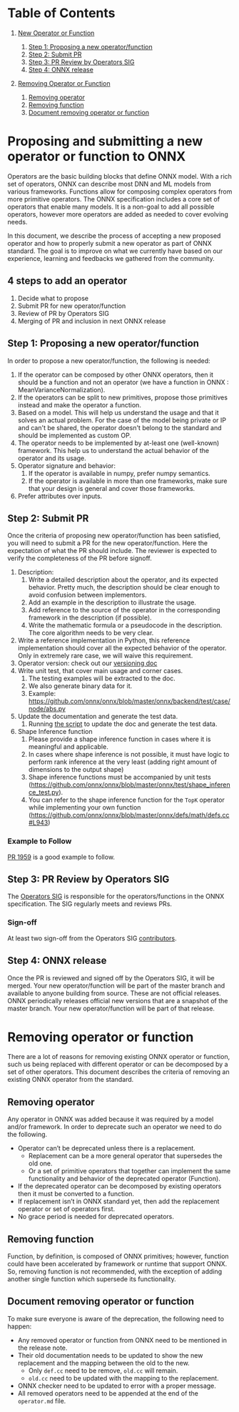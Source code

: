 # Table of Contents
1. [New Operator or Function](#new_operator_or_function)
    1. [Step 1: Proposing a new operator/function](#step1_new_operator_or_function)
    2. [Step 2: Submit PR](#step2_new_operator_or_function)
    3. [Step 3: PR Review by Operators SIG](#step3_new_operator_or_function)
    4. [Step 4: ONNX release](#step4_new_operator_or_function)

2. [Removing Operator or Function](#removing_operator_or_function)
    1. [Removing operator](#removing_operator)
    2. [Removing function](#removing_function)
    3. [Document removing operator or function](#document_removing_operator_or_function)

# Proposing and submitting a new operator or function to ONNX <a name="new_operator_or_function"></a>

Operators are the basic building blocks that define ONNX model. With a rich set of operators, ONNX can describe most DNN and ML models from various frameworks. Functions allow for composing complex operators from more primitive operators. The ONNX specification includes a core set of operators that enable many models. It is a non-goal to add all possible operators, however more operators are added as needed to cover evolving needs.

In this document, we describe the process of accepting a new proposed operator and how to properly submit a new operator as part of ONNX standard. The goal is to improve on what we currently have based on our experience, learning and feedbacks we gathered from the community.

## 4 steps to add an operator <a name="steps_to_add_an_operator"></a>
1. Decide what to propose
2. Submit PR for new operator/function
3. Review of PR by Operators SIG
4. Merging of PR and inclusion in next ONNX release

## Step 1: Proposing a new operator/function <a name="step1_new_operator_or_function"></a>
In order to propose a new operator/function, the following is needed:
1. If the operator can be composed by other ONNX operators, then it should be a function and not an operator (we have a function in ONNX : MeanVarianceNormalization).
2. If the operators can be split to new primitives, propose those primitives instead and make the operator a function.
3. Based on a model. This will help us understand the usage and that it solves an actual problem. For the case of the model being private or IP and can't be shared, the operator doesn't belong to the standard and should be implemented as custom OP.
4. The operator needs to be implemented by at-least one (well-known) framework. This help us to understand the actual behavior of the operator and its usage.
5. Operator signature and behavior:
    1. If the operator is available in numpy, prefer numpy semantics.
    2. If the operator is available in more than one frameworks, make sure that your design is general and cover those frameworks.
6. Prefer attributes over inputs.

## Step 2: Submit PR <a name="step2_new_operator_or_function"></a>
Once the criteria of proposing new operator/function has been satisfied, you will need to submit a PR for the new operator/function. Here the expectation of what the PR should include. The reviewer is expected to verify the completeness of the PR before signoff.
1. Description:
    1. Write a detailed description about the operator, and its expected behavior. Pretty much, the description should be clear enough to avoid confusion between implementors.
    2. Add an example in the description to illustrate the usage.
    3. Add reference to the source of the operator in the corresponding framework in the description (if possible).
    4. Write the mathematic formula or a pseudocode in the description. The core algorithm needs to be very clear.
2. Write a reference implementation in Python, this reference implementation should cover all the expected behavior of the operator. Only in extremely rare case, we will waive this requirement.
3. Operator version: check out our
[versioning doc](https://github.com/fdwr/onnx/blob/master/docs/Versioning.md#operator-versioning)
4. Write unit test, that cover main usage and corner cases. 
    1. The testing examples will be extracted to the doc. 
    2. We also generate binary data for it. 
    3. Example: https://github.com/onnx/onnx/blob/master/onnx/backend/test/case/node/abs.py
5. Update the documentation and generate the test data.
    1. Running [the script](https://github.com/onnx/onnx/blob/master/tools/update_doc.sh)
to update the doc and generate the test data.
6. Shape Inference function 
    1. Please provide a shape inference function in cases where it is meaningful and applicable.
    2. In cases where shape inference is not possible, it must have logic to perform 
rank inference at the very least (adding right amount of dimensions to the output shape)
    3. Shape inference functions must be accompanied by unit tests (https://github.com/onnx/onnx/blob/master/onnx/test/shape_inference_test.py).
    4. You can refer to the shape inference function for the `TopK` operator while implementing your own function (https://github.com/onnx/onnx/blob/master/onnx/defs/math/defs.cc#L943)

### Example to Follow
[PR 1959](https://github.com/onnx/onnx/pull/1959) is a good example to follow.

## Step 3: PR Review by Operators SIG <a name="step3_new_operator_or_function"></a>
The [Operators SIG](https://github.com/onnx/sigs/tree/master/operators) is responsible for the operators/functions in the ONNX specification. The SIG regularly meets and reviews PRs.

### Sign-off
At least two sign-off from the Operators SIG [contributors](https://github.com/onnx/onnx/tree/master/community#community-roles).

## Step 4: ONNX release <a name="step4_new_operator_or_function"></a>
Once the PR is reviewed and signed off by the Operators SIG, it will be merged. Your new operator/function will be part of the master branch and available to anyone building from source. These are not official releases. ONNX periodically releases official new versions that are a snapshot of the master branch. Your new operator/function will be part of that release.

# Removing operator or function <a name="removing_operator_or_function"></a>
There are a lot of reasons for removing existing ONNX operator or function, such us being replaced with different operator or can be decomposed by a set of other operators. This document describes the criteria of removing an existing ONNX operator from the standard.

## Removing operator <a name="removing_operator"></a>
Any operator in ONNX was added because it was required by a model and/or framework. In order to deprecate such an operator we need to do the following.
* Operator can’t be deprecated unless there is a replacement.
    * Replacement can be a more general operator that supersedes the old one.
    * Or a set of primitive operators that together can implement the same functionality and behavior of the deprecated operator (Function).
* If the deprecated operator can be decomposed by existing operators then it must be converted to a function.
* If replacement isn’t in ONNX standard yet, then add the replacement operator or set of operators first.
* No grace period is needed for deprecated operators.

## Removing function <a name="removing_function"></a>
Function, by definition, is composed of ONNX primitives; however, function could have been accelerated by framework or runtime that support ONNX. So, removing function is not recommended, with the exception of adding another single function which supersede its functionality.

## Document removing operator or function <a name="document_removing_operator_or_function"></a>
To make sure everyone is aware of the deprecation, the following need to happen:
* Any removed operator or function from ONNX need to be mentioned in the release note.
* Their old documentation needs to be updated to show the new replacement and the mapping between the old to the new.
    * Only `def.cc` need to be remove, `old.cc` will remain.
    * `old.cc` need to be updated with the mapping to the replacement.
* ONNX checker need to be updated to error with a proper message.
* All removed operators need to be appended at the end of the `operator.md` file.